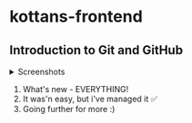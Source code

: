 # kottans-frontend
## Introduction to Git and GitHub

<details>
  <summary>Screenshots</summary>
  
![Git Basics](https://)
![Git Remote](https://)
</details>

1. What's new - EVERYTHING! 
2. It was'n easy, but i've managed it :white_check_mark:
3. Going further for more :)
